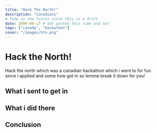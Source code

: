 ```yaml
---
title: "Hack The North!"
description: "Canadians"
# Temp in the future since this is a draft
date: 2099-09-17 # def posted this time and not
tags: ["canada", "hackathon"]
cover: "/images/htn.png"
---
```


# Hack the North!

Hack the north which was a canadian hackathon which i went to for fun since i applied and some how got in so lemme break it down for you!


## What i sent to get in 
<!-- para graph here -->


## What i did there
<!--  expr here -->


## Conclusion
<!--  here -->